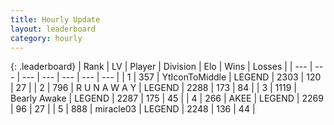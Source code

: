 ```yaml
---
title: Hourly Update
layout: leaderboard
category: hourly
---
```


{: .leaderboard}
| Rank | LV | Player | Division | Elo | Wins | Losses |
| --- | --- | --- | --- | --- | --- | --- |
| <span data-change="0">1</span> | 357 | <span title="ID: 108623">YtIconToMiddle</span> | LEGEND | <span data-change="0">2303</span> | <span data-change="0">120</span> | <span data-change="0">27</span> |
| <span data-change="0">2</span> | 796 | <span title="ID: 66144">R U N A W A Y</span> | LEGEND | <span data-change="0">2288</span> | <span data-change="0">173</span> | <span data-change="0">84</span> |
| <span data-change="0">3</span> | 1119 | <span title="ID: 417840">Bearly Awake</span> | LEGEND | <span data-change="0">2287</span> | <span data-change="0">175</span> | <span data-change="0">45</span> |
| <span data-change="0">4</span> | 266 | <span title="ID: 455100">AKEE</span> | LEGEND | <span data-change="0">2269</span> | <span data-change="0">96</span> | <span data-change="0">27</span> |
| <span data-change="0">5</span> | 888 | <span title="ID: 416373">miracle03</span> | LEGEND | <span data-change="0">2248</span> | <span data-change="0">136</span> | <span data-change="0">44</span> |